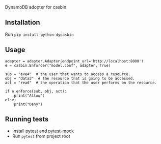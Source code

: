 DynamoDB adopter for casbin

Installation
------------
Run `pip install python-dycasbin`

Usage
-----
```
adapter = adapter.Adapter(endpoint_url='http://localhost:8000')
e = casbin.Enforcer("model.conf", adapter, True)

sub = "eve4"  # the user that wants to access a resource.
obj = "data3"  # the resource that is going to be accessed.
act = "read"  # the operation that the user performs on the resource.

if e.enforce(sub, obj, act):
    print("Allow")
else:
    print("Deny")
```

Running tests
---------------
* Install [pytest](https://pypi.org/project/pytest/) and [pytest-mock](https://pypi.org/project/pytest-mock/)
* Run `pytest` from project root